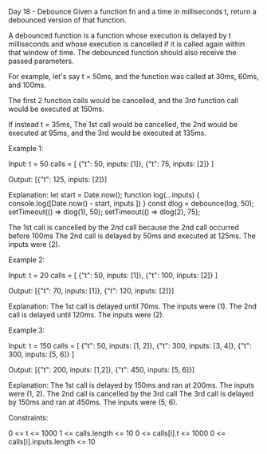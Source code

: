 Day 18 - Debounce
Given a function fn and a time in milliseconds t, return a debounced version of that function.

A debounced function is a function whose execution is delayed by t milliseconds and whose execution is cancelled if it is called again within that window of time. The debounced function should also receive the passed parameters.

For example, let's say t = 50ms, and the function was called at 30ms, 60ms, and 100ms.

The first 2 function calls would be cancelled, and the 3rd function call would be executed at 150ms.

If instead t = 35ms, The 1st call would be cancelled, the 2nd would be executed at 95ms, and the 3rd would be executed at 135ms.


Example 1:

Input: 
t = 50
calls = [
  {"t": 50, inputs: [1]},
  {"t": 75, inputs: [2]}
]

Output: [{"t": 125, inputs: [2]}]

Explanation:
let start = Date.now();
function log(...inputs) { 
  console.log([Date.now() - start, inputs ])
}
const dlog = debounce(log, 50);
setTimeout(() => dlog(1), 50);
setTimeout(() => dlog(2), 75);

The 1st call is cancelled by the 2nd call because the 2nd call occurred before 100ms
The 2nd call is delayed by 50ms and executed at 125ms. The inputs were (2).

Example 2:

Input: 
t = 20
calls = [
  {"t": 50, inputs: [1]},
  {"t": 100, inputs: [2]}
]

Output: [{"t": 70, inputs: [1]}, {"t": 120, inputs: [2]}]

Explanation:
The 1st call is delayed until 70ms. The inputs were (1).
The 2nd call is delayed until 120ms. The inputs were (2).

Example 3:

Input: 
t = 150
calls = [
  {"t": 50, inputs: [1, 2]},
  {"t": 300, inputs: [3, 4]},
  {"t": 300, inputs: [5, 6]}
]

Output: [{"t": 200, inputs: [1,2]}, {"t": 450, inputs: [5, 6]}]

Explanation:
The 1st call is delayed by 150ms and ran at 200ms. The inputs were (1, 2).
The 2nd call is cancelled by the 3rd call
The 3rd call is delayed by 150ms and ran at 450ms. The inputs were (5, 6).
 

Constraints:

0 <= t <= 1000
1 <= calls.length <= 10
0 <= calls[i].t <= 1000
0 <= calls[i].inputs.length <= 10